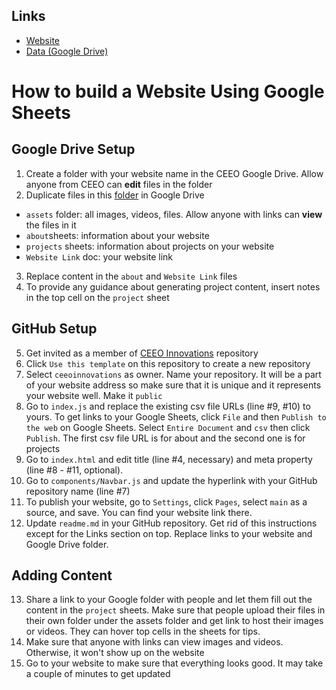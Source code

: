 ## Links ##
* [Website](https://ceeoinnovations.github.io/hackathon-template/)
* [Data (Google Drive)](https://drive.google.com/drive/folders/1E49pAmqL3kGckYD4MxFROPWgxLSnGrCE?usp=sharing)

# How to build a Website Using Google Sheets #
## Google Drive Setup ##
1. Create a folder with your website name in the CEEO Google Drive. Allow anyone from CEEO can **edit** files in the folder
2. Duplicate files in this [folder](https://drive.google.com/drive/folders/1E49pAmqL3kGckYD4MxFROPWgxLSnGrCE?usp=sharing) in Google Drive
* `assets` folder: all images, videos, files. Allow anyone with links can **view** the files in it
* `about`sheets: information about your website
* `projects` sheets: information about projects on your website
* `Website Link` doc: your website link
3. Replace content in the `about` and `Website Link` files
4. To provide any guidance about generating project content, insert notes in the top cell on the `project` sheet

## GitHub Setup ##
5. Get invited as a member of [CEEO Innovations](https://github.com/ceeoinnovations) repository
6. Click `Use this template` on this repository to create a new repository 
7. Select `ceeoinnovations` as owner. Name your repository. It will be a part of your website address so make sure that it is unique and it represents your website well. Make it `public`
8. Go to `index.js` and replace the existing csv file URLs (line #9, #10) to yours. To get links to your Google Sheets, click `File` and then `Publish to the web` on Google Sheets. Select `Entire Document` and `csv` then click `Publish`. The first csv file URL is for about and the second one is for projects
9. Go to `index.html` and edit title (line #4, necessary) and meta property (line #8 - #11, optional). 
10. Go to `components/Navbar.js` and update the hyperlink with your GitHub repository name (line #7) 
11. To publish your website, go to `Settings`, click `Pages`, select `main` as a source, and save. You can find your website link there.
12. Update `readme.md` in your GitHub repository. Get rid of this instructions except for the Links section on top. Replace links to your website and Google Drive folder.

## Adding Content ##
13. Share a link to your Google folder with people and let them fill out the content in the `project` sheets. Make sure that people upload their files in their own folder under the assets folder and get link to host their images or videos. They can hover top cells in the sheets for tips.
14. Make sure that anyone with links can view images and videos. Otherwise, it won't show up on the website
15. Go to your website to make sure that everything looks good. It may take a couple of minutes to get updated

